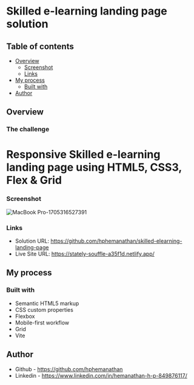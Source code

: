 
# Skilled e-learning landing page solution

## Table of contents

- [Overview](#overview)
  - [Screenshot](#screenshot)
  - [Links](#links)
- [My process](#my-process)
  - [Built with](#built-with)
- [Author](#author)


## Overview

### The challenge

# Responsive Skilled e-learning landing page using HTML5, CSS3, Flex & Grid


### Screenshot


![MacBook Pro-1705316527391](https://github.com/hphemanathan/skilled-elearning-landing-page/assets/18226707/e0c74cc8-4923-4cdb-92cf-d22122431830)


### Links

- Solution URL: https://github.com/hphemanathan/skilled-elearning-landing-page
- Live Site URL: https://stately-souffle-a35f1d.netlify.app/

## My process

### Built with

- Semantic HTML5 markup
- CSS custom properties
- Flexbox
- Mobile-first workflow
- Grid
- Vite
  
## Author

- Github - https://github.com/hphemanathan
- Linkedin - https://www.linkedin.com/in/hemanathan-h-p-849876117/


